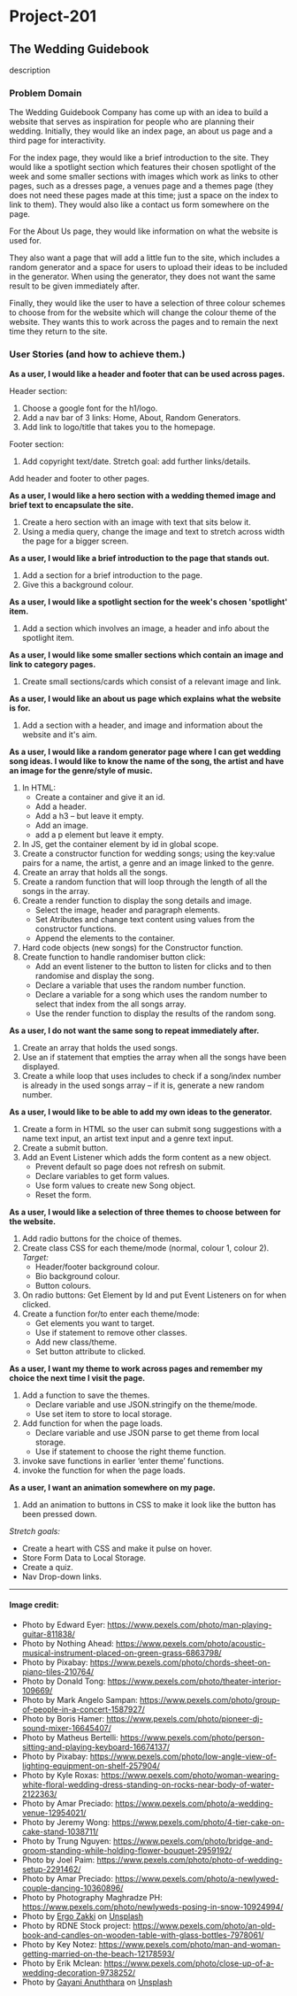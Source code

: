 # Project-201

## The Wedding Guidebook

description

### Problem Domain

The Wedding Guidebook Company has come up with an idea to build a website that serves as inspiration for people who are planning their wedding. Initially, they would like an index page, an about us page and a third page for interactivity.

For the index page, they would like a brief introduction to the site. They would like a spotlight section which features their chosen spotlight of the week and some smaller sections with images which work as links to other pages, such as a dresses page, a venues page and a themes page (they does not need these pages made at this time; just a space on the index to link to them). They would also like a contact us form somewhere on the page.

For the About Us page, they would like information on what the website is used for.

They also want a page that will add a little fun to the site, which includes a random generator and a space for users to upload their ideas to be included in the generator. When using the generator, they does not want the same result to be given immediately after.

Finally, they would like the user to have a selection of three colour schemes to choose from for the website which will change the colour theme of the website. They wants this to work across the pages and to remain the next time they return to the site.

### User Stories (and how to achieve them.)

**As a user, I would like a header and footer that can be used across pages.**

Header section:

1. Choose a google font for the h1/logo.
2. Add a nav bar of 3 links: Home, About, Random Generators.
3. Add link to logo/title that takes you to the homepage.

Footer section:

1. Add copyright text/date.
   Stretch goal: add further links/details.

Add header and footer to other pages.

**As a user, I would like a hero section with a wedding themed image and brief text to encapsulate the site.**

1. Create a hero section with an image with text that sits below it.
2. Using a media query, change the image and text to stretch across width the page for a bigger screen.

**As a user, I would like a brief introduction to the page that stands out.**

1. Add a section for a brief introduction to the page.
2. Give this a background colour.

**As a user, I would like a spotlight section for the week's chosen 'spotlight' item.**

1. Add a section which involves an image, a header and info about the spotlight item.

**As a user, I would like some smaller sections which contain an image and link to category pages.**

1. Create small sections/cards which consist of a relevant image and link.

**As a user, I would like an about us page which explains what the website is for.**

1. Add a section with a header, and image and information about the website and it's aim.

**As a user, I would like a random generator page where I can get wedding song ideas. I would like to know the name of the song, the artist and have an image for the genre/style of music.**

1. In HTML:
   - Create a container and give it an id.
   - Add a header.
   - Add a h3 – but leave it empty.
   - Add an image.
   - add a p element but leave it empty.
2. In JS, get the container element by id in global scope.
3. Create a constructor function for wedding songs; using the key:value pairs for a name, the artist, a genre and an image linked to the genre.
4. Create an array that holds all the songs.
5. Create a random function that will loop through the length of all the songs in the array.
6. Create a render function to display the song details and image.
   - Select the image, header and paragraph elements.
   - Set Atributes and change text content using values from the constructor functions.
   - Append the elements to the container.
7. Hard code objects (new songs) for the Constructor function.
8. Create function to handle randomiser button click:
   - Add an event listener to the button to listen for clicks and to then randomise and display the song.
   - Declare a variable that uses the random number function.
   - Declare a variable for a song which uses the random number to select that index from the all songs array.
   - Use the render function to display the results of the random song.

**As a user, I do not want the same song to repeat immediately after.**

1. Create an array that holds the used songs.
2. Use an if statement that empties the array when all the songs have been displayed.
3. Create a while loop that uses includes to check if a song/index number is already in the used songs array – if it is, generate a new random number.

**As a user, I would like to be able to add my own ideas to the generator.**

1. Create a form in HTML so the user can submit song suggestions with a name text input, an artist text input and a genre text input.
2. Create a submit button.
3. Add an Event Listener which adds the form content as a new object.
   - Prevent default so page does not refresh on submit.
   - Declare variables to get form values.
   - Use form values to create new Song object.
   - Reset the form.

**As a user, I would like a selection of three themes to choose between for the website.**

1. Add radio buttons for the choice of themes.
2. Create class CSS for each theme/mode (normal, colour 1, colour 2).  
   _Target:_
   - Header/footer background colour.
   - Bio background colour.
   - Button colours.
3. On radio buttons: Get Element by Id and put Event Listeners on for when clicked.
4. Create a function for/to enter each theme/mode:
   - Get elements you want to target.
   - Use if statement to remove other classes.
   - Add new class/theme.
   - Set button attribute to clicked.

**As a user, I want my theme to work across pages and remember my choice the next time I visit the page.**

1. Add a function to save the themes.
   - Declare variable and use JSON.stringify on the theme/mode.
   - Use set item to store to local storage.
2. Add function for when the page loads.
   - Declare variable and use JSON parse to get theme from local storage.
   - Use if statement to choose the right theme function.
3. invoke save functions in earlier ‘enter theme’ functions.
4. invoke the function for when the page loads.

**As a user, I want an animation somewhere on my page.**

1. Add an animation to buttons in CSS to make it look like the button has been pressed down.

_Stretch goals:_

- Create a heart with CSS and make it pulse on hover.
- Store Form Data to Local Storage.
- Create a quiz.
- Nav Drop-down links.

---

#### Image credit:

- Photo by Edward Eyer: https://www.pexels.com/photo/man-playing-guitar-811838/
- Photo by Nothing Ahead: https://www.pexels.com/photo/acoustic-musical-instrument-placed-on-green-grass-6863798/
- Photo by Pixabay: https://www.pexels.com/photo/chords-sheet-on-piano-tiles-210764/
- Photo by Donald Tong: https://www.pexels.com/photo/theater-interior-109669/
- Photo by Mark Angelo Sampan: https://www.pexels.com/photo/group-of-people-in-a-concert-1587927/
- Photo by Boris Hamer: https://www.pexels.com/photo/pioneer-dj-sound-mixer-16645407/
- Photo by Matheus Bertelli: https://www.pexels.com/photo/person-sitting-and-playing-keyboard-16674137/
- Photo by Pixabay: https://www.pexels.com/photo/low-angle-view-of-lighting-equipment-on-shelf-257904/
- Photo by Kyle Roxas: https://www.pexels.com/photo/woman-wearing-white-floral-wedding-dress-standing-on-rocks-near-body-of-water-2122363/
- Photo by Amar Preciado: https://www.pexels.com/photo/a-wedding-venue-12954021/
- Photo by Jeremy Wong: https://www.pexels.com/photo/4-tier-cake-on-cake-stand-1038711/
- Photo by Trung Nguyen: https://www.pexels.com/photo/bridge-and-groom-standing-while-holding-flower-bouquet-2959192/
- Photo by Joel Paim: https://www.pexels.com/photo/photo-of-wedding-setup-2291462/
- Photo by Amar Preciado: https://www.pexels.com/photo/a-newlywed-couple-dancing-10360896/
- Photo by Photography Maghradze PH: https://www.pexels.com/photo/newlyweds-posing-in-snow-10924994/
- Photo by <a href="https://unsplash.com/@ergo_zakki?utm_source=unsplash&utm_medium=referral&utm_content=creditCopyText">Ergo Zakki</a> on <a href="https://unsplash.com/photos/QjLE11j5FT8?utm_source=unsplash&utm_medium=referral&utm_content=creditCopyText">Unsplash</a>
- Photo by RDNE Stock project: https://www.pexels.com/photo/an-old-book-and-candles-on-wooden-table-with-glass-bottles-7978061/
- Photo by Key Notez: https://www.pexels.com/photo/man-and-woman-getting-married-on-the-beach-12178593/
- Photo by Erik Mclean: https://www.pexels.com/photo/close-up-of-a-wedding-decoration-9738252/
- Photo by <a href="https://unsplash.com/@gayanianu?utm_source=unsplash&utm_medium=referral&utm_content=creditCopyText">Gayani Anuththara</a> on <a href="https://unsplash.com/photos/Qkz0IFYmg7g?utm_source=unsplash&utm_medium=referral&utm_content=creditCopyText">Unsplash</a>
